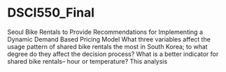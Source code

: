 # DSCI550_Final
Seoul Bike Rentals to Provide Recommendations for Implementing a Dynamic Demand Based Pricing Model
What three variables affect the usage pattern of shared bike rentals the most in South Korea; to what degree do they affect the decision process?
What is a better indicator for shared bike rentals– hour or temperature?
This analysis
